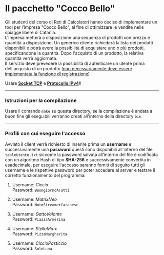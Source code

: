 # Il pacchetto "Cocco Bello"

Gli studenti del corso di Reti di Calcolatori hanno deciso di implementare un tool per l'impresa "Cocco Bello", al fine di ottimizzare le vendite nelle spiagge libere di Catania.<br>
L'impresa metterà a disposizione una sequenza di prodotti con prezzo e quantità a disposizione. Un generico cliente richiederà la lista dei prodotti disponibili e potrà avere la possibilità di acquistare uno o più prodotti, specificandone la quantità. Dopo l'acquisto di un prodotto, la relativa quantità verrà aggiornata.<br>
Il servizio deve prevedere la possibilità di autenticare un utente prima dell'acquisto di un prodotto (<ins>non necessariamente deve essere implementata la funzione di registrazione</ins>)

Usare **<ins>Socket TCP</ins>** e **<ins>Protocollo IPv4</ins>**!!

---

### Istruzioni per la compilazione

Usare il comando `make` su questa directory, se la compilazione è andata a buon fine gli eseguibili verranno creati all'interno della directory `bin`.

---

### Profili con cui eseguire l'accesso

Avviato il client verrà richiesto di inserire prima un **username** e successivamente una **password** questi sono disponibili all'interno del file `tableUtente.txt` siccome la password salvata all'interno del file è codificata con un algoritmo Hash di tipo **SHA-256** e successivamente convertita in esadecimale, per eseguire l'accesso saranno forniti di seguito tutti gli username e le rispettive password per poter accedere al server e testare il corretto funzionamento del programma:

1. Username: _Ciccio_<br>
   Password: `BuongiornoATutti`

2. Username: _MatrixNeo_<br>
   Password: `NotoStreamerCatanese`

3. Username: _GattoVolante_<br>
   Password: `PiazzaArmerina`

4. Username: _StellaMare_<br>
   Password: `PizzaMargherita`

5. Username: _CiccioPasticcio_<br>
   Password: `SoleLuna`